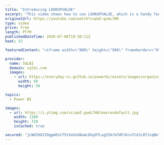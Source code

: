 ```yaml
---
title: "Introducing LOOKUPVALUE"
excerpt: "This video shows how to use LOOKUPVALUE, which is a handy function for any developer to have in their toolbelt. Article and download: https://sql.bi/670595?aff=yt Additional resources: Expanded tables (article): https://sql.bi/65647?aff=yt"
originalUrl: https://youtube.com/watch?v=pmZ-gumL7H0
type: video
price: Free
length: PT7M
publishedDateTime: 2020-07-06T19:30:11Z
heat: 52

featuredContent: "<iframe width=\"800\" height=\"500\" frameborder=\"0\" src=\"https://www.youtube.com/embed/pmZ-gumL7H0\" allow=\"accelerometer; autoplay; encrypted-media; gyroscope; picture-in-picture\" allowfullscreen></iframe>"

provider:
  name: SQLBI
  domain: sqlbi.com
  images:
    - url: https://everyday-cc.github.io/powerbi/assets/images/organizations/sqlbi.com-50x50.jpg
      width: 50
      height: 50

topics:
  - Power BI

images:
  - url: https://i.ytimg.com/vi/pmZ-gumL7H0/maxresdefault.jpg
    width: 1280
    height: 720
    isCached: true

secured: "jLWOZHXI29ggAEnCf5tXa5nGNumLDUyOTLugZS6rb7dPJXcn7CdJL0TJzqNe7+KTdzV8EtD5yOMje8ULOCaG7QSPJqkKZw+0WqVbrF467iFU2oW8OzzPE3KybbbskIpTzpT8CmE4xQP+ofO2O4pwzjfNnVnvnxR1X/38+HTR8+LdIiUDZZrAq6rGo2cVRoh3vqlyjyfGSE2fRG44hxBeSQ/yc6x7IgTDhcK6cYswUB97OedhSg6oO35DyE6O+0AFNOyK+4Y5GhRi2FuM3+HAMko03t/lWKulbfwC/Fv0HrR/3UcthqdW9SzSdaVos/ZBWP35HN8j5PEknEBKJaQCw6wRQ3LxWaj0sqeIZ40KgFwUtvi2xgJsPf8fPEh/BninteYmz/MEsk8ms3gM87jJwyi5NXr7EsFnK8isSqttJpk=;W+iQ8SVhQ8yLTrZqezJa2A=="
---
```


